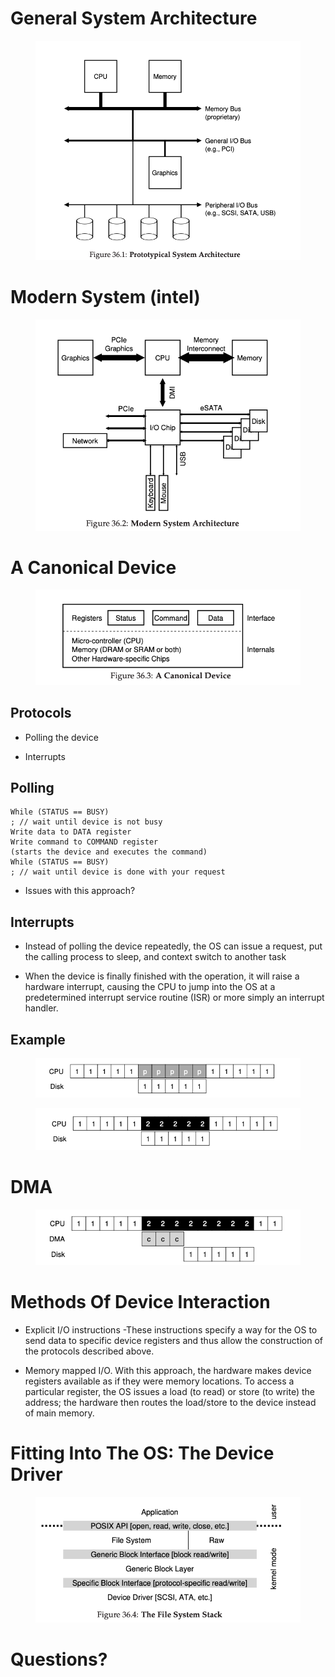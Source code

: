 # General System Architecture

<figure>
<img src="images/system-arch.png" alt="system arch" />
</figure>

# Modern System (intel)

<figure>
<img src="images/modern-arch.png" alt="modern arch" />
</figure>

# A Canonical Device

<figure>
<img src="images/device.png" alt="device" />
</figure>

## Protocols

-   Polling the device

-   Interrupts

## Polling

    While (STATUS == BUSY)
    ; // wait until device is not busy
    Write data to DATA register
    Write command to COMMAND register
    (starts the device and executes the command)
    While (STATUS == BUSY)
    ; // wait until device is done with your request

-   Issues with this approach?

## Interrupts

-   Instead of polling the device repeatedly, the OS can issue a
    request, put the calling process to sleep, and context switch to
    another task

-   When the device is finally finished with the operation, it will
    raise a hardware interrupt, causing the CPU to jump into the OS at a
    predetermined interrupt service routine (ISR) or more simply an
    interrupt handler.

## Example

<figure>
<img src="images/polling.png" alt="polling" />
</figure>

<figure>
<img src="images/interrupts.png" alt="interrupts" />
</figure>

# DMA

<figure>
<img src="images/dma.png" alt="dma" />
</figure>

# Methods Of Device Interaction

-   Explicit I/O instructions -These instructions specify a way for the
    OS to send data to specific device registers and thus allow the
    construction of the protocols described above.

-   Memory mapped I/O. With this approach, the hardware makes device
    registers available as if they were memory locations. To access a
    particular register, the OS issues a load (to read) or store (to
    write) the address; the hardware then routes the load/store to the
    device instead of main memory.

# Fitting Into The OS: The Device Driver

<figure>
<img src="images/device-driver.png" alt="driver" />
</figure>

# Questions?
